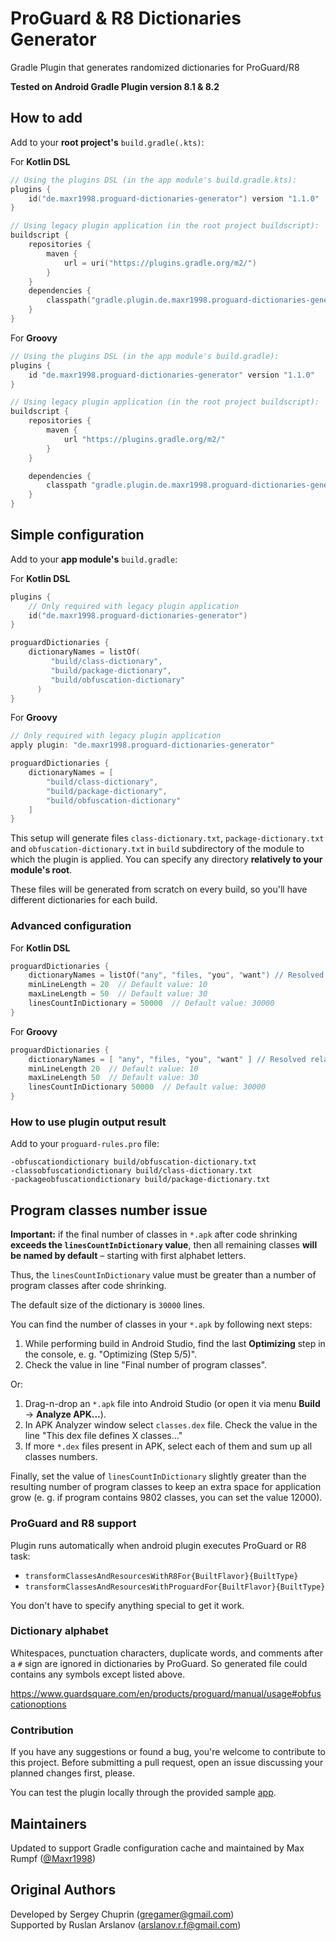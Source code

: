 # ProGuard & R8 Dictionaries Generator

Gradle Plugin that generates randomized dictionaries for ProGuard/R8

**Tested on Android Gradle Plugin version 8.1 & 8.2**

## How to add
Add to your **root project's** `build.gradle(.kts)`:

For **Kotlin DSL**
```kotlin
// Using the plugins DSL (in the app module's build.gradle.kts):
plugins {
    id("de.maxr1998.proguard-dictionaries-generator") version "1.1.0"
}

// Using legacy plugin application (in the root project buildscript):
buildscript {
    repositories {
        maven {
            url = uri("https://plugins.gradle.org/m2/")
        }
    }
    dependencies {
        classpath("gradle.plugin.de.maxr1998.proguard-dictionaries-generator:plugin:1.1.0")
    }
}
```

For **Groovy**
```groovy
// Using the plugins DSL (in the app module's build.gradle):
plugins {
    id "de.maxr1998.proguard-dictionaries-generator" version "1.1.0"
}

// Using legacy plugin application (in the root project buildscript):
buildscript {
    repositories {
        maven { 
            url "https://plugins.gradle.org/m2/" 
        }
    }

    dependencies {
        classpath "gradle.plugin.de.maxr1998.proguard-dictionaries-generator:plugin:1.1.0"
    }
}
```

## Simple configuration
Add to your **app module's** `build.gradle`:

For **Kotlin DSL**
```kotlin
plugins {
    // Only required with legacy plugin application
    id("de.maxr1998.proguard-dictionaries-generator")
}

proguardDictionaries {
    dictionaryNames = listOf(
         "build/class-dictionary",
         "build/package-dictionary",
         "build/obfuscation-dictionary"
      )
}
```

For **Groovy**
```groovy
// Only required with legacy plugin application
apply plugin: "de.maxr1998.proguard-dictionaries-generator"

proguardDictionaries {
    dictionaryNames = [
        "build/class-dictionary",
        "build/package-dictionary",
        "build/obfuscation-dictionary"
    ]
}
```

This setup will generate files `class-dictionary.txt`, `package-dictionary.txt` 
and `obfuscation-dictionary.txt` in `build` subdirectory of the module to which the plugin 
is applied. You can specify any directory **relatively to your module's root**. 

These files will be generated from scratch on every build, so you'll have different dictionaries 
for each build.

### Advanced configuration

For **Kotlin DSL**
```kotlin
proguardDictionaries {
    dictionaryNames = listOf("any", "files, "you", "want") // Resolved relative to project directory
    minLineLength = 20  // Default value: 10
    maxLineLength = 50  // Default value: 30
    linesCountInDictionary = 50000  // Default value: 30000
}
```

For **Groovy**
```groovy
proguardDictionaries {
    dictionaryNames = [ "any", "files, "you", "want" ] // Resolved relative to project directory
    minLineLength 20  // Default value: 10
    maxLineLength 50  // Default value: 30
    linesCountInDictionary 50000  // Default value: 30000
}
```

### How to use plugin output result

Add to your `proguard-rules.pro` file:

```
-obfuscationdictionary build/obfuscation-dictionary.txt
-classobfuscationdictionary build/class-dictionary.txt
-packageobfuscationdictionary build/package-dictionary.txt
```

## Program classes number issue

**Important:** if the final number of classes in `*.apk` after code shrinking **exceeds the 
`linesCountInDictionary` value**, then all remaining classes **will be named by default** – 
starting with first alphabet letters.

Thus, the `linesCountInDictionary` value must be greater than a number of program classes after 
code shrinking. 

The default size of the dictionary is `30000` lines.

You can find the number of classes in your `*.apk` by following next steps:

1. While performing build in Android Studio, find the last **Optimizing** step in the console,
e. g. "Optimizing (Step 5/5)".
2. Check the value in line "Final number of program classes".

Or:

1. Drag-n-drop an `*.apk` file into Android Studio (or open it via menu **Build** -> 
**Analyze APK...**).
2. In APK Analyzer window select `classes.dex` file. Check the value in the line 
"This dex file defines X classes..."
3. If more `*.dex` files present in APK, select each of them and sum up all classes numbers.

Finally, set the value of `linesCountInDictionary` slightly greater than the resulting number 
of program classes to keep an extra space for application grow (e. g. if program contains 
9802 classes, you can set the value 12000).


### ProGuard and R8 support

Plugin runs automatically when android plugin executes ProGuard or R8 task:

- `transformClassesAndResourcesWithR8For{BuiltFlavor}{BuiltType}`
- `transformClassesAndResourcesWithProguardFor{BuiltFlavor}{BuiltType}`

You don't have to specify anything special to get it work.

### Dictionary alphabet

Whitespaces, punctuation characters, duplicate words, and comments after a `#` sign are ignored 
in dictionaries by ProGuard. So generated file could contains any symbols except listed above.

<https://www.guardsquare.com/en/products/proguard/manual/usage#obfuscationoptions>

### Contribution

If you have any suggestions or found a bug, you're welcome to contribute to this project.
Before submitting a pull request, open an issue discussing your planned changes first, please.

You can test the plugin locally through the provided sample [app](app).

## Maintainers
Updated to support Gradle configuration cache and maintained
by Max Rumpf ([@Maxr1998](https://githbub.com/Maxr1998))

## Original Authors
Developed by Sergey Chuprin (<gregamer@gmail.com>)<br/>
Supported by Ruslan Arslanov (<arslanov.r.f@gmail.com>)